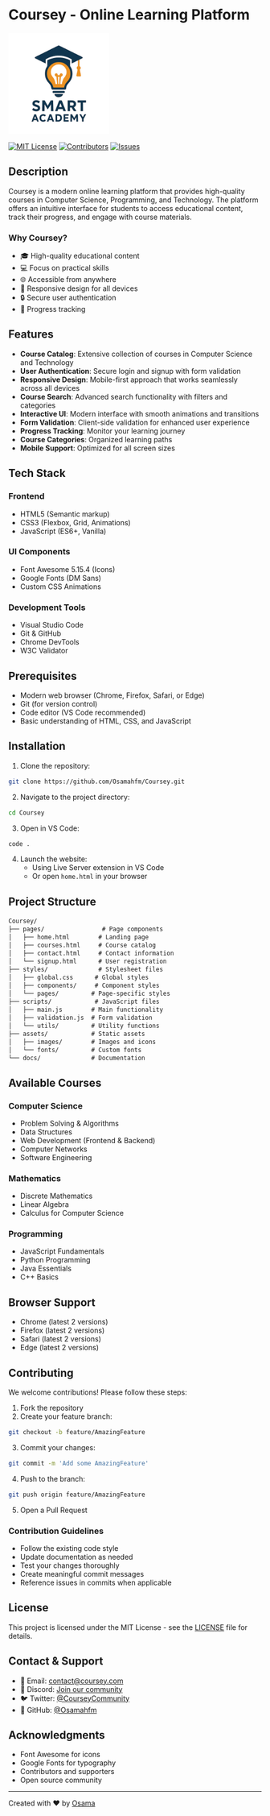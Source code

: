 # Coursey - Online Learning Platform


<img src="assets/images/smart_academy-updated.png" alt="Smart Academy Logo" width="200" height="auto">

[![MIT License](https://img.shields.io/badge/License-MIT-green.svg)](https://choosealicense.com/licenses/mit/)
[![Contributors](https://img.shields.io/github/contributors/Osamahfm/Coursey)](https://github.com/Osamahfm/Coursey/graphs/contributors)
[![Issues](https://img.shields.io/github/issues/Osamahfm/Coursey)](https://github.com/Osamahfm/Coursey/issues)

## Description
Coursey is a modern online learning platform that provides high-quality courses in Computer Science, Programming, and Technology. The platform offers an intuitive interface for students to access educational content, track their progress, and engage with course materials.

### Why Coursey?
- 🎓 High-quality educational content
- 💻 Focus on practical skills
- 🌐 Accessible from anywhere
- 📱 Responsive design for all devices
- 🔒 Secure user authentication
- 🎯 Progress tracking

## Features
- **Course Catalog**: Extensive collection of courses in Computer Science and Technology
- **User Authentication**: Secure login and signup with form validation
- **Responsive Design**: Mobile-first approach that works seamlessly across all devices
- **Course Search**: Advanced search functionality with filters and categories
- **Interactive UI**: Modern interface with smooth animations and transitions
- **Form Validation**: Client-side validation for enhanced user experience
- **Progress Tracking**: Monitor your learning journey
- **Course Categories**: Organized learning paths
- **Mobile Support**: Optimized for all screen sizes

## Tech Stack
### Frontend
- HTML5 (Semantic markup)
- CSS3 (Flexbox, Grid, Animations)
- JavaScript (ES6+, Vanilla)
 
### UI Components
- Font Awesome 5.15.4 (Icons)
- Google Fonts (DM Sans)
- Custom CSS Animations

### Development Tools
- Visual Studio Code
- Git & GitHub
- Chrome DevTools
- W3C Validator

## Prerequisites
- Modern web browser (Chrome, Firefox, Safari, or Edge)
- Git (for version control)
- Code editor (VS Code recommended)
- Basic understanding of HTML, CSS, and JavaScript

## Installation
1. Clone the repository:
```bash
git clone https://github.com/Osamahfm/Coursey.git
```

2. Navigate to the project directory:
```bash
cd Coursey
```

3. Open in VS Code:
```bash
code .
```

4. Launch the website:
   - Using Live Server extension in VS Code
   - Or open `home.html` in your browser

## Project Structure
```
Coursey/
├── pages/                # Page components
│   ├── home.html        # Landing page
│   ├── courses.html     # Course catalog
│   ├── contact.html     # Contact information
│   └── signup.html      # User registration
├── styles/              # Stylesheet files
│   ├── global.css      # Global styles
│   ├── components/     # Component styles
│   └── pages/         # Page-specific styles
├── scripts/            # JavaScript files
│   ├── main.js        # Main functionality
│   ├── validation.js  # Form validation
│   └── utils/         # Utility functions
├── assets/            # Static assets
│   ├── images/        # Images and icons
│   └── fonts/         # Custom fonts
└── docs/              # Documentation
```

## Available Courses

### Computer Science
- Problem Solving & Algorithms
- Data Structures
- Web Development (Frontend & Backend)
- Computer Networks
- Software Engineering

### Mathematics
- Discrete Mathematics
- Linear Algebra
- Calculus for Computer Science

### Programming
- JavaScript Fundamentals
- Python Programming
- Java Essentials
- C++ Basics

## Browser Support
- Chrome (latest 2 versions)
- Firefox (latest 2 versions)
- Safari (latest 2 versions)
- Edge (latest 2 versions)

## Contributing
We welcome contributions! Please follow these steps:

1. Fork the repository
2. Create your feature branch:
```bash
git checkout -b feature/AmazingFeature
```
3. Commit your changes:
```bash
git commit -m 'Add some AmazingFeature'
```
4. Push to the branch:
```bash
git push origin feature/AmazingFeature
```
5. Open a Pull Request

### Contribution Guidelines
- Follow the existing code style
- Update documentation as needed
- Test your changes thoroughly
- Create meaningful commit messages
- Reference issues in commits when applicable

## License
This project is licensed under the MIT License - see the [LICENSE](LICENSE) file for details.

## Contact & Support
- 📧 Email: contact@coursey.com
- 💬 Discord: [Join our community](https://discord.gg/coursey)
- 🐦 Twitter: [@CourseyCommunity](https://twitter.com/CourseyCommunity)
- 📱 GitHub: [@Osamahfm](https://github.com/Osamahfm)

## Acknowledgments
- Font Awesome for icons
- Google Fonts for typography
- Contributors and supporters
- Open source community

---
Created with ❤️ by [Osama](https://github.com/Osamahfm)